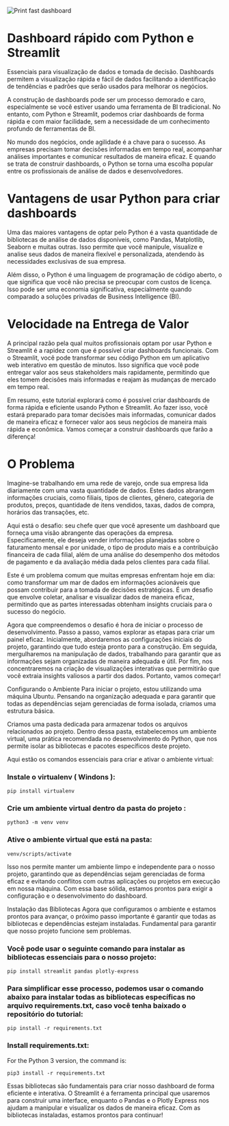 ![Print fast dashboard](https://github.com/user-attachments/assets/8c761638-5d92-40b1-9b93-2b39af1675fc)
# Dashboard rápido com Python e Streamlit
Essenciais para visualização de dados e tomada de decisão. Dashboards permitem a visualização rápida e fácil de dados facilitando a identificação de tendências e padrões que serão usados ​​para melhorar os negócios.

A construção de dashboards pode ser um processo demorado e caro, especialmente se você estiver usando uma ferramenta de BI tradicional. No entanto, com Python e Streamlit, podemos criar dashboards de forma rápida e com maior facilidade, sem a necessidade de um conhecimento profundo de ferramentas de BI.

No mundo dos negócios, onde agilidade é a chave para o sucesso. As empresas precisam tomar decisões informadas em tempo real, acompanhar análises importantes e comunicar resultados de maneira eficaz. E quando se trata de construir dashboards, o Python se torna uma escolha popular entre os profissionais de análise de dados e desenvolvedores.

# Vantagens de usar Python para criar dashboards
Uma das maiores vantagens de optar pelo Python é a vasta quantidade de bibliotecas de análise de dados disponíveis, como Pandas, Matplotlib, Seaborn e muitas outras. Isso permite que você manipule, visualize e analise seus dados de maneira flexível e personalizada, atendendo às necessidades exclusivas de sua empresa.

Além disso, o Python é uma linguagem de programação de código aberto, o que significa que você não precisa se preocupar com custos de licença. Isso pode ser uma economia significativa, especialmente quando comparado a soluções privadas de Business Intelligence (BI).

# Velocidade na Entrega de Valor
A principal razão pela qual muitos profissionais optam por usar Python e Streamlit é a rapidez com que é possível criar dashboards funcionais. Com o Streamlit, você pode transformar seu código Python em um aplicativo web interativo em questão de minutos. Isso significa que você pode entregar valor aos seus stakeholders mais rapidamente, permitindo que eles tomem decisões mais informadas e reajam às mudanças de mercado em tempo real.

Em resumo, este tutorial explorará como é possível criar dashboards de forma rápida e eficiente usando Python e Streamlit. Ao fazer isso, você estará preparado para tomar decisões mais informadas, comunicar dados de maneira eficaz e fornecer valor aos seus negócios de maneira mais rápida e econômica. Vamos começar a construir dashboards que farão a diferença!

# O Problema
Imagine-se trabalhando em uma rede de varejo, onde sua empresa lida diariamente com uma vasta quantidade de dados. Estes dados abrangem informações cruciais, como filiais, tipos de clientes, gênero, categoria de produtos, preços, quantidade de itens vendidos, taxas, dados de compra, horários das transações, etc.

Aqui está o desafio: seu chefe quer que você apresente um dashboard que forneça uma visão abrangente das operações da empresa. Especificamente, ele deseja vender informações planejadas sobre o faturamento mensal e por unidade, o tipo de produto mais e a contribuição financeira de cada filial, além de uma análise do desempenho dos métodos de pagamento e da avaliação média dada pelos clientes para cada filial.

Este é um problema comum que muitas empresas enfrentam hoje em dia: como transformar um mar de dados em informações acionáveis ​​que possam contribuir para a tomada de decisões estratégicas. É um desafio que envolve coletar, analisar e visualizar dados de maneira eficaz, permitindo que as partes interessadas obtenham insights cruciais para o sucesso do negócio.

Agora que compreendemos o desafio é hora de iniciar o processo de desenvolvimento. Passo a passo, vamos explorar as etapas para criar um painel eficaz. Inicialmente, abordaremos as configurações iniciais do projeto, garantindo que tudo esteja pronto para a construção. Em seguida, mergulharemos na manipulação de dados, trabalhando para garantir que as informações sejam organizadas de maneira adequada e útil. Por fim, nos concentraremos na criação de visualizações interativas que permitirão que você extraia insights valiosos a partir dos dados. Portanto, vamos começar!

Configurando o Ambiente
Para iniciar o projeto, estou utilizando uma máquina Ubuntu. Pensando na organização adequada e para garantir que todas as dependências sejam gerenciadas de forma isolada, criamos uma estrutura básica.

Criamos uma pasta dedicada para armazenar todos os arquivos relacionados ao projeto. Dentro dessa pasta, estabelecemos um ambiente virtual, uma prática recomendada no desenvolvimento do Python, que nos permite isolar as bibliotecas e pacotes específicos deste projeto.

Aqui estão os comandos essenciais para criar e ativar o ambiente virtual:

### Instale o virtualenv ( Windons ):

```
pip install virtualenv 
```

### Crie um ambiente virtual dentro da pasta do projeto :

```
python3 -m venv venv
```

### Ative o ambiente virtual que está na pasta:

```
venv/scripts/activate 
```


Isso nos permite manter um ambiente limpo e independente para o nosso projeto, garantindo que as dependências sejam gerenciadas de forma eficaz e evitando conflitos com outras aplicações ou projetos em execução em nossa máquina. Com essa base sólida, estamos prontos para exigir a configuração e o desenvolvimento do dashboard.

Instalação das Bibliotecas
Agora que configuramos o ambiente e estamos prontos para avançar, o próximo passo importante é garantir que todas as bibliotecas e dependências estejam instaladas. Fundamental para garantir que nosso projeto funcione sem problemas.

### Você pode usar o seguinte comando para instalar as bibliotecas essenciais para o nosso projeto:

````
pip install streamlit pandas plotly-express
````

### Para simplificar esse processo, podemos usar o comando abaixo para instalar todas as bibliotecas específicas no arquivo requirements.txt, caso você tenha baixado o repositório do tutorial:

````
pip install -r requirements.txt
````

### Install requirements.txt:
For the Python 3 version, the command is:
````
pip3 install -r requirements.txt
````

Essas bibliotecas são fundamentais para criar nosso dashboard de forma eficiente e interativa. O Streamlit é a ferramenta principal que usaremos para construir uma interface, enquanto o Pandas e o Plotly Express nos ajudam a manipular e visualizar os dados de maneira eficaz. Com as bibliotecas instaladas, estamos prontos para continuar!
